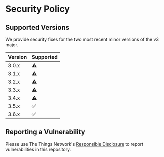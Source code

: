 # Security Policy

## Supported Versions

We provide security fixes for the two most recent minor versions of the v3 major.

| Version | Supported          |
| ------- | ------------------ |
| 3.0.x   | :warning:          |
| 3.1.x   | :warning:          |
| 3.2.x   | :warning:          |
| 3.3.x   | :warning:          |
| 3.4.x   | :warning:          |
| 3.5.x   | :white_check_mark: |
| 3.6.x   | :white_check_mark: |

## Reporting a Vulnerability

Please use The Things Network's [Responsible Disclosure](https://www.thethingsnetwork.org/responsible-disclosure) to report vulnerabilities in this repository.
